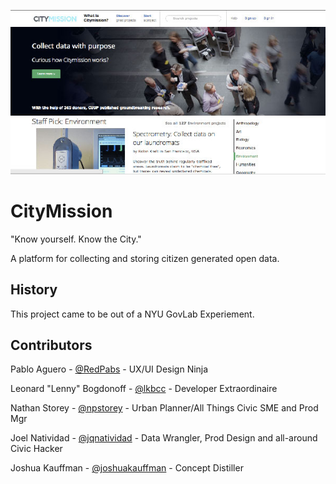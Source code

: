 ![CityMission](public/citymish.jpg)

# CityMission

"Know yourself. Know the City."

A platform for collecting and storing citizen generated open data.

## History

This project came to be out of a NYU GovLab Experiement.

## Contributors

Pablo Aguero - [@RedPabs](https://twitter.com/RedPabs) - UX/UI Design Ninja

Leonard "Lenny" Bogdonoff - [@lkbcc](http://twitter.com/lkbcc) - Developer Extraordinaire

Nathan Storey - [@npstorey](http://twitter.com/npstorey) - Urban Planner/All Things Civic SME and Prod Mgr

Joel Natividad - [@jqnatividad](http://twitter.com/jqnatividad) - Data Wrangler, Prod Design and all-around Civic Hacker

Joshua Kauffman - [@joshuakauffman](https://twitter.com/joshuakauffman) - Concept Distiller
